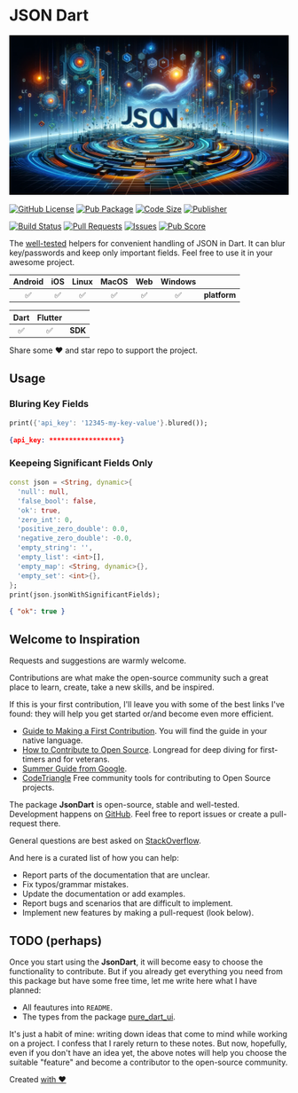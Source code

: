 # JSON Dart

![Cover - JSON Dart](https://raw.githubusercontent.com/signmotion/json_dart/master/images/cover.webp)

[![GitHub License](https://img.shields.io/badge/license-MIT-blue.svg)](https://opensource.org/licenses/MIT)
[![Pub Package](https://img.shields.io/pub/v/json_dart.svg?logo=dart&logoColor=00b9fc&color=blue)](https://pub.dartlang.org/packages/json_dart)
[![Code Size](https://img.shields.io/github/languages/code-size/signmotion/json_dart?logo=github&logoColor=white)](https://github.com/signmotion/json_dart)
[![Publisher](https://img.shields.io/pub/publisher/json_dart)](https://pub.dev/publishers/syrokomskyi.com)

[![Build Status](https://img.shields.io/github/actions/workflow/status/signmotion/json_dart/dart-ci.yml?logo=github-actions&logoColor=white)](https://github.com/signmotion/json_dart/actions)
[![Pull Requests](https://img.shields.io/github/issues-pr/signmotion/json_dart?logo=github&logoColor=white)](https://github.com/signmotion/json_dart/pulls)
[![Issues](https://img.shields.io/github/issues/signmotion/json_dart?logo=github&logoColor=white)](https://github.com/signmotion/json_dart/issues)
[![Pub Score](https://img.shields.io/pub/points/json_dart?logo=dart&logoColor=00b9fc)](https://pub.dev/packages/json_dart/score)

The [well-tested](https://github.com/signmotion/json_dart/tree/master/test) helpers for convenient handling of JSON in Dart. It can blur key/passwords and keep only important fields.
Feel free to use it in your awesome project.

| Android | iOS | Linux | MacOS | Web | Windows |              |
| :-----: | :-: | :---: | :---: | :-: | :-----: | :----------- |
|   ✅    | ✅  |  ✅   |  ✅   | ✅  |   ✅    | **platform** |

| Dart | Flutter |         |
| :--: | :-----: | :------ |
|  ✅  |   ✅    | **SDK** |

Share some ❤️ and star repo to support the project.

## Usage

### Bluring Key Fields

```dart
print({'api_key': '12345-my-key-value'}.blured());
```

```json
{api_key: ******************}
```

### Keepeing Significant Fields Only

```dart
const json = <String, dynamic>{
  'null': null,
  'false_bool': false,
  'ok': true,
  'zero_int': 0,
  'positive_zero_double': 0.0,
  'negative_zero_double': -0.0,
  'empty_string': '',
  'empty_list': <int>[],
  'empty_map': <String, dynamic>{},
  'empty_set': <int>{},
};
print(json.jsonWithSignificantFields);
```

```json
{ "ok": true }
```

## Welcome to Inspiration

Requests and suggestions are warmly welcome.

Contributions are what make the open-source community such a great place to learn, create, take a new skills, and be inspired.

If this is your first contribution, I'll leave you with some of the best links I've found: they will help you get started or/and become even more efficient.

- [Guide to Making a First Contribution](https://github.com/firstcontributions/first-contributions). You will find the guide in your native language.
- [How to Contribute to Open Source](https://opensource.guide/how-to-contribute). Longread for deep diving for first-timers and for veterans.
- [Summer Guide from Google](https://youtu.be/qGTQ7dEZXZc).
- [CodeTriangle](https://codetriage.com) Free community tools for contributing to Open Source projects.

The package **JsonDart** is open-source, stable and well-tested. Development happens on
[GitHub](https://github.com/signmotion/json_dart). Feel free to report issues
or create a pull-request there.

General questions are best asked on
[StackOverflow](https://stackoverflow.com/questions/tagged/json_dart).

And here is a curated list of how you can help:

- Report parts of the documentation that are unclear.
- Fix typos/grammar mistakes.
- Update the documentation or add examples.
- Report bugs and scenarios that are difficult to implement.
- Implement new features by making a pull-request (look below).

## TODO (perhaps)

Once you start using the **JsonDart**, it will become easy to choose the functionality to contribute. But if you already get everything you need from this package but have some free time, let me write here what I have planned:

- All feautures into `README`.
- The types from the package [pure_dart_ui](https://pub.dev/packages/pure_dart_ui).

It's just a habit of mine: writing down ideas that come to mind while working on a project. I confess that I rarely return to these notes. But now, hopefully, even if you don't have an idea yet, the above notes will help you choose the suitable "feature" and become a contributor to the open-source community.

Created [with ❤️](https://syrokomskyi.com)
